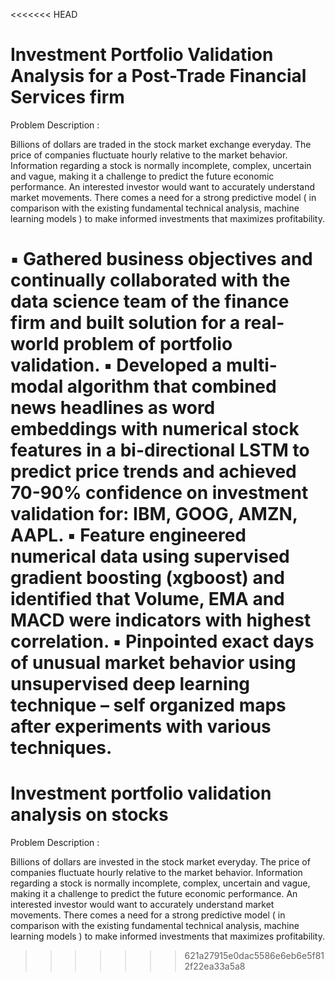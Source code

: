 <<<<<<< HEAD
# Investment Portfolio Validation Analysis for a Post-Trade Financial Services firm

Problem Description :

Billions of dollars are traded in the stock market exchange everyday. The price of companies fluctuate hourly relative to the market behavior. Information regarding a stock is normally incomplete, complex, uncertain and vague, making it a challenge to predict the future economic performance. An interested investor would want to accurately understand market movements. There comes a need for a strong predictive model ( in comparison with the existing fundamental technical analysis, machine learning models ) to make informed investments that maximizes profitability.


▪ Gathered business objectives and continually collaborated with the data science team of the finance firm and built solution for a real-world problem of portfolio validation.
▪ Developed a multi-modal algorithm that combined news headlines as word embeddings with numerical stock features in a bi-directional LSTM to predict price trends and achieved 70-90% confidence on investment validation for: IBM, GOOG, AMZN, AAPL.
▪ Feature engineered numerical data using supervised gradient boosting (xgboost) and identified that Volume, EMA and MACD were indicators with highest correlation.
▪ Pinpointed exact days of unusual market behavior using unsupervised deep learning technique – self organized maps after experiments with various techniques.
=======
# Investment portfolio validation analysis on stocks

Problem Description :

Billions of dollars are invested in the stock market everyday. The price of companies fluctuate hourly relative to the market behavior. Information regarding a stock is normally incomplete, complex, uncertain and vague, making it a challenge to predict the future economic performance. An interested investor would want to accurately understand market movements. There comes a need for a strong predictive model ( in comparison with the existing fundamental technical analysis, machine learning models ) to make informed investments that maximizes profitability.
>>>>>>> 621a27915e0dac5586e6eb6e5f812f22ea33a5a8
